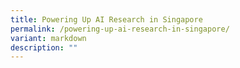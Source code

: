 ```yaml
---
title: Powering Up AI Research in Singapore
permalink: /powering-up-ai-research-in-singapore/
variant: markdown
description: ""
---
```

